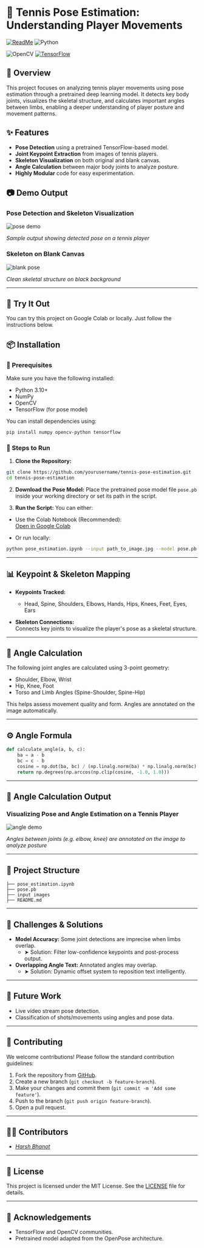 # 🎾 Tennis Pose Estimation: Understanding Player Movements  
[![ReadMe](https://img.shields.io/badge/ReadMe-018EF5?logo=readme&logoColor=fff)](#)
![Python](https://img.shields.io/badge/Python-3.10-grey)  

![OpenCV](https://img.shields.io/badge/OpenCV-4.x-red)
[![TensorFlow](https://img.shields.io/badge/TensorFlow-8f00ff?logo=tensorflow&logoColor=white)](#)

## 🧠 Overview
This project focuses on analyzing tennis player movements using pose estimation through a pretrained deep learning model. It detects key body joints, visualizes the skeletal structure, and calculates important angles between limbs, enabling a deeper understanding of player posture and movement patterns.

## ✨ Features
- **Pose Detection** using a pretrained TensorFlow-based model.
- **Joint Keypoint Extraction** from images of tennis players.
- **Skeleton Visualization** on both original and blank canvas.
- **Angle Calculation** between major body joints to analyze posture.
- **Highly Modular** code for easy experimentation.

## 📷 Demo Output

### Pose Detection and Skeleton Visualization
![pose demo](https://github.com/user-attachments/assets/f2cee88f-a5a9-497e-996c-a9400b1fee62)

_Sample output showing detected pose on a tennis player_

### Skeleton on Blank Canvas
![blank pose](https://github.com/user-attachments/assets/5d6c8848-bf71-499d-8286-5e1ae532d385)

_Clean skeletal structure on black background_

---

## 🧪 Try It Out
You can try this project on Google Colab or locally. Just follow the instructions below.

## 📦 Installation

### 🔧 Prerequisites
Make sure you have the following installed:
- Python 3.10+
- NumPy
- OpenCV
- TensorFlow (for pose model)

You can install dependencies using:
```bash
pip install numpy opencv-python tensorflow
```

### 🚀 Steps to Run
1. **Clone the Repository:**
```bash
git clone https://github.com/yourusername/tennis-pose-estimation.git
cd tennis-pose-estimation
```

2. **Download the Pose Model:**
Place the pretrained pose model file `pose.pb` inside your working directory or set its path in the script.

3. **Run the Script:**
You can either:
- Use the Colab Notebook (Recommended):  
  [Open in Google Colab](https://colab.research.google.com/drive/your-colab-link)

- Or run locally:
```bash
python pose_estimation.ipynb --input path_to_image.jpg --model pose.pb
```

---

## 📊 Keypoint & Skeleton Mapping

- **Keypoints Tracked:**
  - Head, Spine, Shoulders, Elbows, Hands, Hips, Knees, Feet, Eyes, Ears

- **Skeleton Connections:**  
  Connects key joints to visualize the player's pose as a skeletal structure.

---

## 📐 Angle Calculation
The following joint angles are calculated using 3-point geometry:
- Shoulder, Elbow, Wrist
- Hip, Knee, Foot
- Torso and Limb Angles (Spine-Shoulder, Spine-Hip)

This helps assess movement quality and form. Angles are annotated on the image automatically.

---

## ⚙️ Angle Formula

```python
def calculate_angle(a, b, c):
    ba = a - b
    bc = c - b
    cosine = np.dot(ba, bc) / (np.linalg.norm(ba) * np.linalg.norm(bc) + 1e-6)
    return np.degrees(np.arccos(np.clip(cosine, -1.0, 1.0)))
```

---

## 📐 Angle Calculation Output

### Visualizing Pose and Angle Estimation on a Tennis Player 
![angle demo](https://github.com/user-attachments/assets/936a9fa3-2264-4386-a6b0-7b2ca2e8ed25)


_Angles between joints (e.g. elbow, knee) are annotated on the image to analyze posture_

---

## 📁 Project Structure

```
├── pose_estimation.ipynb
├── pose.pb
├── input images
├── README.md
```

---

## 🧩 Challenges & Solutions

- **Model Accuracy:** Some joint detections are imprecise when limbs overlap.
    - ➤ Solution: Filter low-confidence keypoints and post-process output.
- **Overlapping Angle Text:** Annotated angles may overlap.
    - ➤ Solution: Dynamic offset system to reposition text intelligently.

---

## 🔮 Future Work

- Live video stream pose detection.
- Classification of shots/movements using angles and pose data.

---

## 🤝 Contributing

We welcome contributions! Please follow the standard contribution guidelines:

1. Fork the repository from [GitHub](https://github.com/HarshBhanot7/redback-orion).
2. Create a new branch (`git checkout -b feature-branch`).
3. Make your changes and commit them (`git commit -m 'Add some feature'`).
4. Push to the branch (`git push origin feature-branch`).
5. Open a pull request.

---

## 👨‍💻 Contributors
- [*Harsh Bhanot*](https://github.com/HarshBhanot7)

---

## 📜 License
This project is licensed under the MIT License. See the [LICENSE](https://github.com/Redback-Operations/redback-documentation/blob/main/LICENSE) file for details.

---

## 🙏 Acknowledgements
- TensorFlow and OpenCV communities.
- Pretrained model adapted from the OpenPose architecture.

